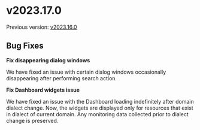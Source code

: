 # v2023.17.0

Previous version: [v2023.16.0](v2023.16.0.md)

## Bug Fixes

**Fix disappearing dialog windows**      

We have fixed an issue with certain dialog windows occasionally disappearing after performing search action.

**Fix Dashboard widgets issue**      

We have fixed an issue with the Dashboard loading indefinitely after domain dialect change. Now, the widgets are displayed only for resources that exist in dialect of current domain. Any monitoring data collected prior to dialect change is preserved.

